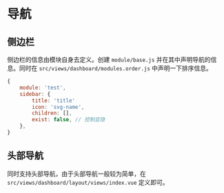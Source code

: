 # 导航

## 侧边栏

侧边栏的信息由模块自身去定义。创建 `module/base.js` 并在其中声明导航的信息。同时在 `src/views/dashboard/modules.order.js` 中声明一下排序信息。

```javascript
{
    module: 'test',
    sidebar: {
        title: 'title'
        icon: 'svg-name',
        children: [],
        exist: false, // 控制显隐
    },
}
```

## 头部导航

同时支持头部导航，由于头部导航一般较为简单，在 `src/views/dashboard/layout/views/index.vue` 定义即可。

